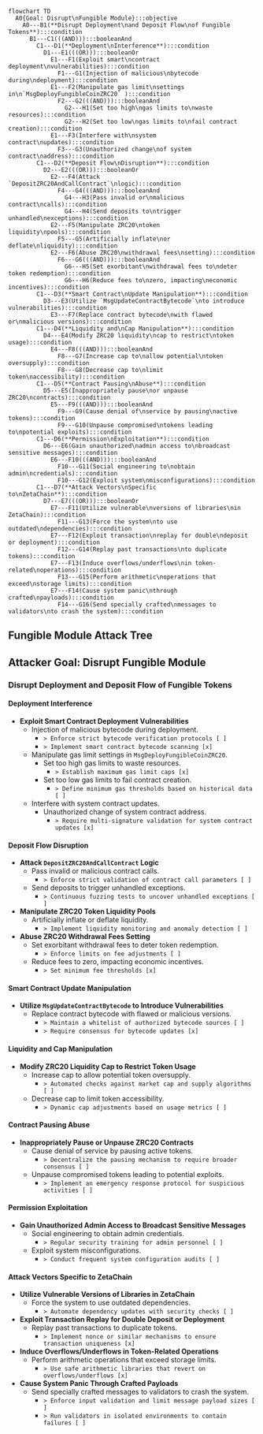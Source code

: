 ```mermaid
flowchart TD
  A0{Goal: Disrupt\nFungible Module}:::objective
    A0---B1(**Disrupt Deployment\nand Deposit Flow\nof Fungible Tokens**):::condition
      B1---C1(((AND))):::booleanAnd
        C1---D1(**Deployment\nInterference**):::condition
          D1---E1(((OR))):::booleanOr
            E1---F1(Exploit smart\ncontract deployment\nvulnerabilities):::condition
              F1---G1(Injection of malicious\nbytecode during\ndeployment):::condition
            E1---F2(Manipulate gas limit\nsettings in\n`MsgDeployFungibleCoinZRC20` ):::condition
              F2---G2(((AND))):::booleanAnd
                G2---H1(Set too high\ngas limits to\nwaste resources):::condition
                G2---H2(Set too low\ngas limits to\nfail contract creation):::condition
            E1---F3(Interfere with\nsystem contract\nupdates):::condition
              F3---G3(Unauthorized change\nof system contract\naddress):::condition
        C1---D2(**Deposit Flow\nDisruption**):::condition
          D2---E2(((OR))):::booleanOr
            E2---F4(Attack `DepositZRC20AndCallContract`\nlogic):::condition
              F4---G4(((AND))):::booleanAnd
                G4---H3(Pass invalid or\nmalicious contract\ncalls):::condition
                G4---H4(Send deposits to\ntrigger unhandled\nexceptions):::condition
            E2---F5(Manipulate ZRC20\ntoken liquidity\npools):::condition
              F5---G5(Artificially inflate\nor deflate\nliquidity):::condition
            E2---F6(Abuse ZRC20\nwithdrawal fees\nsetting):::condition
              F6---G6(((AND))):::booleanAnd
                G6---H5(Set exorbitant\nwithdrawal fees to\ndeter token redemption):::condition
                G6---H6(Reduce fees to\nzero, impacting\neconomic incentives):::condition
        C1---D3(**Smart Contract\nUpdate Manipulation**):::condition
          D3---E3(Utilize `MsgUpdateContractBytecode`\nto introduce vulnerabilities):::condition
            E3---F7(Replace contract bytecode\nwith flawed or\nmalicious versions):::condition
        C1---D4(**Liquidity and\nCap Manipulation**):::condition
          D4---E4(Modify ZRC20 liquidity\ncap to restrict\ntoken usage):::condition
            E4---F8(((AND))):::booleanAnd
              F8---G7(Increase cap to\nallow potential\ntoken oversupply):::condition
              F8---G8(Decrease cap to\nlimit token\naccessibility):::condition
        C1---D5(**Contract Pausing\nAbuse**):::condition
          D5---E5(Inappropriately pause\nor unpause ZRC20\ncontracts):::condition
            E5---F9(((AND))):::booleanAnd
              F9---G9(Cause denial of\nservice by pausing\nactive tokens):::condition
              F9---G10(Unpause compromised\ntokens leading to\npotential exploits):::condition
        C1---D6(**Permission\nExploitation**):::condition
          D6---E6(Gain unauthorized\nadmin access to\nbroadcast sensitive messages):::condition
            E6---F10(((AND))):::booleanAnd
              F10---G11(Social engineering to\nobtain admin\ncredentials):::condition
              F10---G12(Exploit system\nmisconfigurations):::condition
        C1---D7(**Attack Vectors\nSpecific to\nZetaChain**):::condition
          D7---E7(((OR))):::booleanOr
            E7---F11(Utilize vulnerable\nversions of libraries\nin ZetaChain):::condition
              F11---G13(Force the system\nto use outdated\ndependencies):::condition
            E7---F12(Exploit transaction\nreplay for double\ndeposit or deployment):::condition
              F12---G14(Replay past transactions\nto duplicate tokens):::condition
            E7---F13(Induce overflows/underflows\nin token-related\noperations):::condition
              F13---G15(Perform arithmetic\noperations that exceed\nstorage limits):::condition
            E7---F14(Cause system panic\nthrough crafted\npayloads):::condition
              F14---G16(Send specially crafted\nmessages to validators\nto crash the system):::condition
```
## Fungible Module Attack Tree
## Attacker Goal: Disrupt Fungible Module

### Disrupt Deployment and Deposit Flow of Fungible Tokens

#### Deployment Interference
- **Exploit Smart Contract Deployment Vulnerabilities**
  - Injection of malicious bytecode during deployment.
    - `> Enforce strict bytecode verification protocols [ ]`
    - `> Implement smart contract bytecode scanning [x]`
  - Manipulate gas limit settings in `MsgDeployFungibleCoinZRC20`.
    - Set too high gas limits to waste resources.
      - `> Establish maximum gas limit caps [x]`
    - Set too low gas limits to fail contract creation.
      - `> Define minimum gas thresholds based on historical data [ ]`
  - Interfere with system contract updates.
    - Unauthorized change of system contract address.
      - `> Require multi-signature validation for system contract updates [x]`

#### Deposit Flow Disruption
- **Attack `DepositZRC20AndCallContract` Logic**
  - Pass invalid or malicious contract calls.
    - `> Enforce strict validation of contract call parameters [ ]`
  - Send deposits to trigger unhandled exceptions.
    - `> Continuous fuzzing tests to uncover unhandled exceptions [ ]`
- **Manipulate ZRC20 Token Liquidity Pools**
  - Artificially inflate or deflate liquidity.
    - `> Implement liquidity monitoring and anomaly detection [ ]`
- **Abuse ZRC20 Withdrawal Fees Setting**
  - Set exorbitant withdrawal fees to deter token redemption.
    - `> Enforce limits on fee adjustments [ ]`
  - Reduce fees to zero, impacting economic incentives.
    - `> Set minimum fee thresholds [x]`

#### Smart Contract Update Manipulation
- **Utilize `MsgUpdateContractBytecode` to Introduce Vulnerabilities**
  - Replace contract bytecode with flawed or malicious versions.
    - `> Maintain a whitelist of authorized bytecode sources [ ]`
    - `> Require consensus for bytecode updates [x]`

#### Liquidity and Cap Manipulation
- **Modify ZRC20 Liquidity Cap to Restrict Token Usage**
  - Increase cap to allow potential token oversupply.
    - `> Automated checks against market cap and supply algorithms [ ]`
  - Decrease cap to limit token accessibility.
    - `> Dynamic cap adjustments based on usage metrics [ ]`

#### Contract Pausing Abuse
- **Inappropriately Pause or Unpause ZRC20 Contracts**
  - Cause denial of service by pausing active tokens.
    - `> Decentralize the pausing mechanism to require broader consensus [ ]`
  - Unpause compromised tokens leading to potential exploits.
    - `> Implement an emergency response protocol for suspicious activities [ ]`

#### Permission Exploitation
- **Gain Unauthorized Admin Access to Broadcast Sensitive Messages**
  - Social engineering to obtain admin credentials.
    - `> Regular security training for admin personnel [ ]`
  - Exploit system misconfigurations.
    - `> Conduct frequent system configuration audits [ ]`

#### Attack Vectors Specific to ZetaChain
- **Utilize Vulnerable Versions of Libraries in ZetaChain**
  - Force the system to use outdated dependencies.
    - `> Automate dependency updates with security checks [ ]`
- **Exploit Transaction Replay for Double Deposit or Deployment**
  - Replay past transactions to duplicate tokens.
    - `> Implement nonce or similar mechanisms to ensure transaction uniqueness [x]`
- **Induce Overflows/Underflows in Token-Related Operations**
  - Perform arithmetic operations that exceed storage limits.
    - `> Use safe arithmetic libraries that revert on overflows/underflows [x]`
- **Cause System Panic Through Crafted Payloads**
  - Send specially crafted messages to validators to crash the system.
    - `> Enforce input validation and limit message payload sizes [ ]`
    - `> Run validators in isolated environments to contain failures [ ]`
